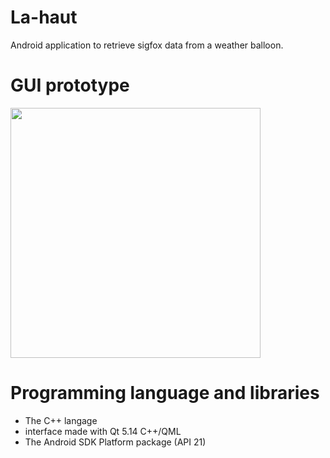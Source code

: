 # La-haut

Android application to retrieve sigfox data from a weather balloon.

# GUI prototype
<img src="https://user-images.githubusercontent.com/33329690/75549694-8a184d80-5a30-11ea-8624-1e62223aa211.jpg" width="400">

# Programming language and libraries
- The C++ langage
- interface made with Qt 5.14 C++/QML
- The Android SDK Platform package (API 21)
